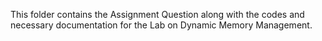 This folder contains the Assignment Question along with the codes and necessary documentation for the Lab on Dynamic Memory Management.
